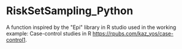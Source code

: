 # RiskSetSampling_Python
A function inspired by the "Epi" library in R studio used in the working example: Case-control studies in R https://rpubs.com/kaz_yos/case-control1. 

